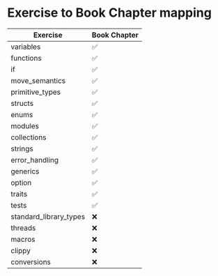 # Exercise to Book Chapter mapping

| Exercise               | Book Chapter |
|------------------------|--------------|
| variables              | ✅          |
| functions              | ✅          |
| if                     | ✅          |
| move_semantics         | ✅          |
| primitive_types        | ✅          |
| structs                | ✅          |
| enums                  | ✅            |
| modules                | ✅            |
| collections            | ✅    |
| strings                | ✅          |
| error_handling         | ✅          |
| generics               | ✅         |
| option                 | ✅       |
| traits                 | ✅       |
| tests                  | ✅       |
| standard_library_types | ❌         |
| threads                | ❌         |
| macros                 | ❌         |
| clippy                 | ❌           |
| conversions            | ❌           |
